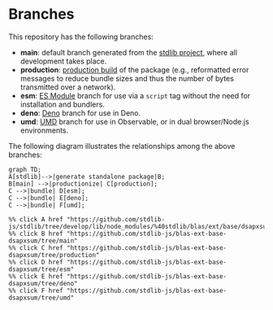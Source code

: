 <!--

@license Apache-2.0

Copyright (c) 2022 The Stdlib Authors.

Licensed under the Apache License, Version 2.0 (the "License");
you may not use this file except in compliance with the License.
You may obtain a copy of the License at

    http://www.apache.org/licenses/LICENSE-2.0

Unless required by applicable law or agreed to in writing, software
distributed under the License is distributed on an "AS IS" BASIS,
WITHOUT WARRANTIES OR CONDITIONS OF ANY KIND, either express or implied.
See the License for the specific language governing permissions and
limitations under the License.

-->

# Branches

This repository has the following branches:

-   **main**: default branch generated from the [stdlib project][stdlib-url], where all development takes place.
-   **production**: [production build][production-url] of the package (e.g., reformatted error messages to reduce bundle sizes and thus the number of bytes transmitted over a network).
-   **esm**: [ES Module][esm-url] branch for use via a `script` tag without the need for installation and bundlers.
-   **deno**: [Deno][deno-url] branch for use in Deno.
-   **umd**: [UMD][umd-url] branch for use in Observable, or in dual browser/Node.js environments.

The following diagram illustrates the relationships among the above branches:

```mermaid
graph TD;
A[stdlib]-->|generate standalone package|B;
B[main] -->|productionize| C[production];
C -->|bundle| D[esm];
C -->|bundle| E[deno];
C -->|bundle| F[umd];

%% click A href "https://github.com/stdlib-js/stdlib/tree/develop/lib/node_modules/%40stdlib/blas/ext/base/dsapxsum"
%% click B href "https://github.com/stdlib-js/blas-ext-base-dsapxsum/tree/main"
%% click C href "https://github.com/stdlib-js/blas-ext-base-dsapxsum/tree/production"
%% click D href "https://github.com/stdlib-js/blas-ext-base-dsapxsum/tree/esm"
%% click E href "https://github.com/stdlib-js/blas-ext-base-dsapxsum/tree/deno"
%% click F href "https://github.com/stdlib-js/blas-ext-base-dsapxsum/tree/umd"
```

[stdlib-url]: https://github.com/stdlib-js/stdlib/tree/develop/lib/node_modules/%40stdlib/blas/ext/base/dsapxsum
[production-url]: https://github.com/stdlib-js/blas-ext-base-dsapxsum/tree/production
[deno-url]: https://github.com/stdlib-js/blas-ext-base-dsapxsum/tree/deno
[umd-url]: https://github.com/stdlib-js/blas-ext-base-dsapxsum/tree/umd
[esm-url]: https://github.com/stdlib-js/blas-ext-base-dsapxsum/tree/esm